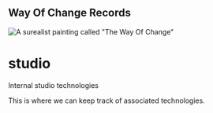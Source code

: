 ## Way Of Change Records

![A surealist painting called "The Way Of Change"](https://github.com/wayofchange/studio/blob/main/images/surrealist%20way%20of%20change2.png)

# studio
Internal studio technologies

This is where we can keep track of associated technologies.
